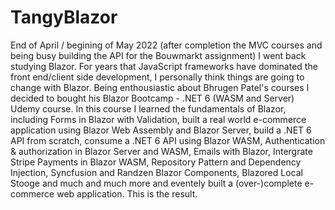 # TangyBlazor
End of April / begining of May 2022 (after completion the MVC courses and being busy building the API for the Bouwmarkt assignment) I went back studying Blazor. For years that JavaScript frameworks have dominated the front end/client side development, I personally think things are going to change with Blazor. Being enthousiastic about Bhrugen Patel's courses I decided to bought his Blazor Bootcamp - .NET 6 (WASM and Server) Udemy course. In this course I learned the fundamentals of Blazor, including Forms in Blazor with Validation, built a real world e-commerce application using Blazor Web Assembly and Blazor Server, build a .NET 6 API from scratch, consume a .NET 6 API using Blazor WASM, Authentication & authorization in Blazor Server and WASM, Emails with Blazor, Intergrate Stripe Payments in Blazor WASM, Repository Pattern and Dependency Injection, Syncfusion and Randzen Blazor Components, Blazored Local Stooge and much and much more and eventely built a (over-)complete e-commerce web application. This is the result.

